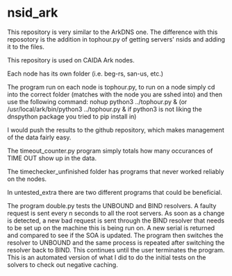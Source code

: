 # nsid_ark

This repository is very similar to the ArkDNS one. The difference with this reposotory is the addition in tophour.py of getting servers' nsids and adding it to the files. 

This repository is used on CAIDA Ark nodes.

Each node has its own folder (i.e. beg-rs, san-us, etc.)

The program run on each node is tophour.py, to run on a node simply cd into the correct folder (matches with the node you are sshed into) and then use the following command: nohup python3 ../tophour.py & (or /usr/local/ark/bin/python3 ../tophour.py & if python3 is not liking the dnspython package you tried to pip install in)

I would push the results to the github repository, which makes management of the data fairly easy.

The timeout_counter.py program simply totals how many occurances of TIME OUT show up in the data.

The timechecker_unfinished folder has programs that never worked reliably on the nodes.

In untested_extra there are two different programs that could be beneficial.

The program double.py tests the UNBOUND and BIND resolvers. A faulty request is sent every n seconds to all the root servers. As soon as a change is detected, a new bad request is sent through the BIND resolver that needs to be set up on the machine this is being run on. A new serial is returned and compared to see if the SOA is updated. The program then switches the resolver to UNBOUND and the same process is repeated after switching the resolver back to BIND. This continues until the user terminates the program. This is an automated version of what I did to do the initial tests on the solvers to check out negative caching.

